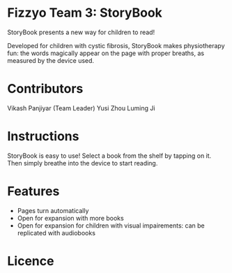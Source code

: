 # Fizzyo Team 3: StoryBook
StoryBook presents a new way for children to read!

Developed for children with cystic fibrosis, StoryBook makes physiotherapy 
fun: the words magically appear on the page with proper breaths, as measured
by the device used.

# Contributors
Vikash Panjiyar (Team Leader)
Yusi Zhou
Luming Ji

# Instructions
StoryBook is easy to use!
Select a book from the shelf by tapping on it.
Then simply breathe into the device to start reading.

# Features
+ Pages turn automatically
+ Open for expansion with more books
+ Open for expansion for children with visual impairements:
    can be replicated with audiobooks

# Licence